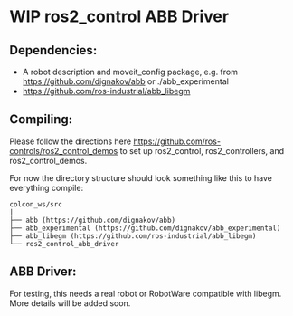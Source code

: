 # WIP ros2_control ABB Driver



## Dependencies:

- A robot description and moveit_config package, e.g. from https://github.com/dignakov/abb or ./abb_experimental
- https://github.com/ros-industrial/abb_libegm

## Compiling:
Please follow the directions here https://github.com/ros-controls/ros2_control_demos to set up ros2_control, ros2_controllers, and ros2_control_demos.

For now the directory structure should look something like this to have everything compile:

```
colcon_ws/src
|
├── abb (https://github.com/dignakov/abb)
├── abb_experimental (https://github.com/dignakov/abb_experimental)
├── abb_libegm (https://github.com/ros-industrial/abb_libegm)
└── ros2_control_abb_driver
```

## ABB Driver:
For testing, this needs a real robot or RobotWare compatible with libegm. More details will be added soon.
